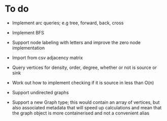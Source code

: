 # To do

- Implement arc queries; e.g tree, forward, back, cross

- Implement BFS 

- Support node labeling with letters and improve the zero node implementation

- Import from csv adjacency matrix 

- Query vertices for density, order, degree, whether or not is source or sink

- Work out how to implement checking if it is source in less than O(n)

- Support undirected graphs

- Support a new Graph type; this would contain an array of vertices, but 
also associated metadata that will speed up calculations and mean that the 
graph object is more containerised and not a convenient alias
